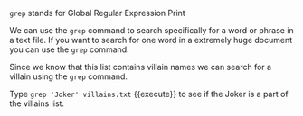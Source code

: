 `grep` stands for Global Regular Expression Print  

We can use the `grep` command to search specifically for a word or phrase in a text file. If you want to search for one word in a extremely huge document you can use the `grep` command.  

Since we know that this list contains villain names we can search for a villain using the `grep` command.  

Type `grep 'Joker' villains.txt` {{execute}} to see if the Joker is a part of the villains list.
